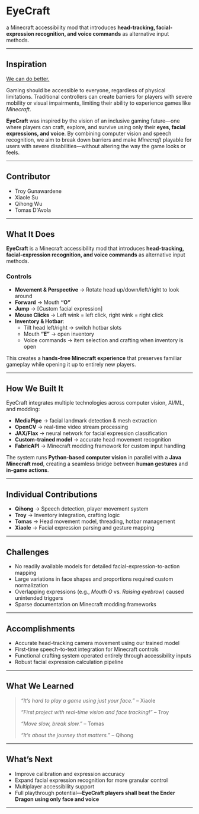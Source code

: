 # EyeCraft

a Minecraft accessibility mod that introduces **head-tracking, facial-expression recognition, and voice commands** as alternative input methods.  
___
## Inspiration  
[We can do better.](https://www.youtube.com/watch?v=VoVj7RXt8p4)  

Gaming should be accessible to everyone, regardless of physical limitations. Traditional controllers can create barriers for players with severe mobility or visual impairments, limiting their ability to experience games like *Minecraft*.  

**EyeCraft** was inspired by the vision of an inclusive gaming future—one where players can craft, explore, and survive using only their **eyes, facial expressions, and voice**. By combining computer vision and speech recognition, we aim to break down barriers and make *Minecraft* playable for users with severe disabilities—without altering the way the game looks or feels.  

___

## Contributor
- Troy Gunawardene
- Xiaole Su
- Qihong Wu
- Tomas D'Avola

___

## What It Does  
**EyeCraft** is a Minecraft accessibility mod that introduces **head-tracking, facial-expression recognition, and voice commands** as alternative input methods.  

### Controls
- **Movement & Perspective** → Rotate head up/down/left/right to look around  
- **Forward** → Mouth **“O”**  
- **Jump** → [Custom facial expression]  
- **Mouse Clicks** → Left wink = left click, right wink = right click  
- **Inventory & Hotbar**:  
  - Tilt head left/right → switch hotbar slots  
  - Mouth **“E”** → open inventory  
  - Voice commands → item selection and crafting when inventory is open  

This creates a **hands-free Minecraft experience** that preserves familiar gameplay while opening it up to entirely new players.  

---

## How We Built It  
EyeCraft integrates multiple technologies across computer vision, AI/ML, and modding:  

- **MediaPipe** → facial landmark detection & mesh extraction  
- **OpenCV** → real-time video stream processing  
- **JAX/Flax** → neural network for facial expression classification  
- **Custom-trained model** → accurate head movement recognition  
- **FabricAPI** → Minecraft modding framework for custom input handling  

The system runs **Python-based computer vision** in parallel with a **Java Minecraft mod**, creating a seamless bridge between **human gestures** and **in-game actions**.  

---

## Individual Contributions  
- **Qihong** → Speech detection, player movement system  
- **Troy** → Inventory integration, crafting logic  
- **Tomas** → Head movement model, threading, hotbar management  
- **Xiaole** → Facial expression parsing and gesture mapping  

---

## Challenges  
- No readily available models for detailed facial-expression-to-action mapping  
- Large variations in face shapes and proportions required custom normalization  
- Overlapping expressions (e.g., *Mouth O* vs. *Raising eyebrow*) caused unintended triggers  
- Sparse documentation on Minecraft modding frameworks  

---

## Accomplishments  
- Accurate head-tracking camera movement using our trained model  
- First-time speech-to-text integration for Minecraft controls  
- Functional crafting system operated entirely through accessibility inputs  
- Robust facial expression calculation pipeline  

---

## What We Learned  
> *“It’s hard to play a game using just your face.”* – Xiaole  
>  
> *“First project with real-time vision and face tracking!”* – Troy  
>  
> *“Move slow, break slow.”* – Tomas  
>  
> *“It’s about the journey that matters.”* – Qihong  

---

## What’s Next  
- Improve calibration and expression accuracy  
- Expand facial expression recognition for more granular control  
- Multiplayer accessibility support  
- Full playthrough potential—**EyeCraft players shall beat the Ender Dragon using only face and voice**  

---
